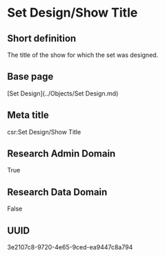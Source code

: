 # Set Design/Show Title
## Short definition
The title of the show for which the set was designed.
## Base page
[Set Design](../Objects/Set Design.md)
## Meta title
csr:Set Design/Show Title
## Research Admin Domain
True
## Research Data Domain
False
## UUID
3e2107c8-9720-4e65-9ced-ea9447c8a794
